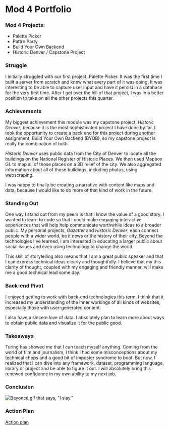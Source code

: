 # Mod 4 Portfolio

### Mod 4 Projects: 
* Palette Picker
* Pattrn Party
* Build Your Own Backend
* Historic Denver / Capstone Project

### Struggle
I initially struggled with our first project, Palette Picker. It was the first time I built a server from scratch and knew what every part of it was doing. It was interesting to be able to capture user input and have it persist in a database for the very first time. After I got over the hill of that project, I was in a better position to take on all the other projects this quarter. 

### Achievements
My biggest achievement this module was my capstone project, *Historic Denver*, because it is the most sophisticated project I have done by far. I took the opportunity to create a back end for this project during another assignment, Build Your Own Backend (BYOB), so my capstone project is really the combination of both. 

*Historic Denver* uses public data from the City of Denver to locate all the buildings on the National Register of Historic Places. We then used Mapbox GL to map all of those places on a 3D relief of the city. We also aggregated information about all of those buildings, including photos, using webscraping. 

I was happy to finally be creating a narrative with content like maps and data, because I would like to do more of that kind of work in the future. 

### Standing Out 
One way I stand out from my peers is that I know the value of a good story. I wanted to learn to code so that I could make engaging interactive experiences that will help help communicate worthwhile ideas to a broader public. My personal projects, *Gazetter* and *Historic Denver*, each connect people with a wider world, be it news or the history of their city. Beyond the technologies I've learned, I am interested in educating a larger public about social issues and even using technology to change the world. 

This skill of storytelling also means that I am a great public speaker and that I can express technical ideas clearly and thoughtfully. I believe that my this clarity of thought, coupled with my engaging and friendly manner, will make me a good technical lead some day. 

### Back-end Pivot
I enjoyed getting to work with back-end technologies this term. I think that it increased my understanding of the inner workings of all kinds of websites, especially those with user-generated content. 

I also have a sincere love of data. I absolutely plan to learn more about ways to obtain public data and visualize it for the public good. 

### Takeaways
Turing has showed me that I can teach myself anything. Coming from the world of film and journalism, I think I had some misconceptions about my technical chops and a good bit of imposter syndrome to boot. But now, I realized that I can dive into any framework, dataset, programming language, library or project and be able to figure it out. I will absolutely bring this renewed confidence in my own ability to my next job. 

### Conclusion
![Beyoncé gif that says, "I slay."](https://media.giphy.com/media/3o6gb7cN7bwDxAbnS8/giphy.gif)

### Action Plan 
[Action plan](https://gist.github.com/nogully/e003b961f192b9c1df0798eca5584a95)
